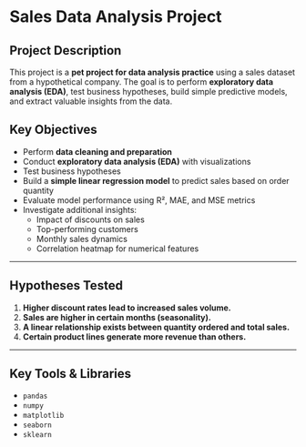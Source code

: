 # Sales Data Analysis Project

## Project Description
This project is a **pet project for data analysis practice** using a sales dataset from a hypothetical company. The goal is to perform **exploratory data analysis (EDA)**, test business hypotheses, build simple predictive models, and extract valuable insights from the data.


## Key Objectives
- Perform **data cleaning and preparation**
- Conduct **exploratory data analysis (EDA)** with visualizations
- Test business hypotheses
- Build a **simple linear regression model** to predict sales based on order quantity
- Evaluate model performance using R², MAE, and MSE metrics
- Investigate additional insights:
  - Impact of discounts on sales
  - Top-performing customers
  - Monthly sales dynamics
  - Correlation heatmap for numerical features

---

## Hypotheses Tested
1. **Higher discount rates lead to increased sales volume.**
2. **Sales are higher in certain months (seasonality).**
3. **A linear relationship exists between quantity ordered and total sales.**
4. **Certain product lines generate more revenue than others.**

---

## Key Tools & Libraries
- `pandas`
- `numpy`
- `matplotlib`
- `seaborn`
- `sklearn`

